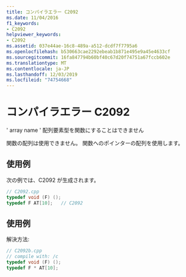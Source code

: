 ```yaml
---
title: コンパイラエラー C2092
ms.date: 11/04/2016
f1_keywords:
- C2092
helpviewer_keywords:
- C2092
ms.assetid: 037e44ae-16c8-489a-a512-dcdf7f7795a6
ms.openlocfilehash: b530663cae2292ebeab1b871e495e9a45e4633cf
ms.sourcegitcommit: 16fa847794b60bf40c67d20f74751a67fccb602e
ms.translationtype: MT
ms.contentlocale: ja-JP
ms.lasthandoff: 12/03/2019
ms.locfileid: "74754668"
---
```

# <a name="compiler-error-c2092"></a>コンパイラエラー C2092

' array name ' 配列要素型を関数にすることはできません

関数の配列は使用できません。 関数へのポインターの配列を使用します。

## <a name="example"></a>使用例

次の例では、C2092 が生成されます。

```cpp
// C2092.cpp
typedef void (F) ();
typedef F AT[10];   // C2092
```

## <a name="example"></a>使用例

解決方法:

```cpp
// C2092b.cpp
// compile with: /c
typedef void (F) ();
typedef F * AT[10];
```
